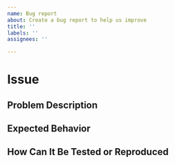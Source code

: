 ```yaml
---
name: Bug report
about: Create a bug report to help us improve
title: ''
labels: ''
assignees: ''

---
```


# Issue
## Problem Description

## Expected Behavior

## How Can It Be Tested or Reproduced


